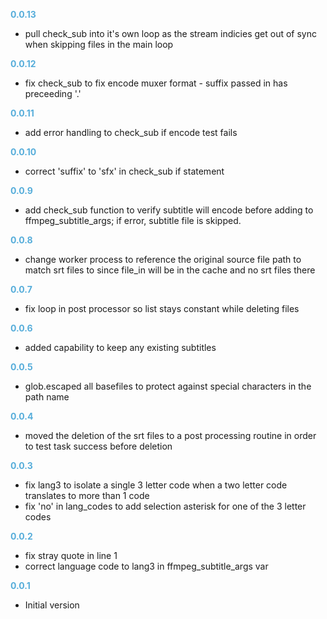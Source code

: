 
**<span style="color:#56adda">0.0.13</span>**
- pull check_sub into it's own loop as the stream indicies get out of sync when skipping files in the main loop

**<span style="color:#56adda">0.0.12</span>**
- fix check_sub to fix encode muxer format - suffix passed in has preceeding '.'

**<span style="color:#56adda">0.0.11</span>**
- add error handling to check_sub if encode test fails

**<span style="color:#56adda">0.0.10</span>**
- correct 'suffix' to 'sfx' in check_sub if statement

**<span style="color:#56adda">0.0.9</span>**
- add check_sub function to verify subtitle will encode before adding to ffmpeg_subtitle_args; if error, subtitle file is skipped.

**<span style="color:#56adda">0.0.8</span>**
- change worker process to reference the original source file path to match srt files to since file_in will be in the cache and no srt files there

**<span style="color:#56adda">0.0.7</span>**
- fix loop in post processor so list stays constant while deleting files

**<span style="color:#56adda">0.0.6</span>**
- added capability to keep any existing subtitles

**<span style="color:#56adda">0.0.5</span>**
- glob.escaped all basefiles to protect against special characters in the path name

**<span style="color:#56adda">0.0.4</span>**
- moved the deletion of the srt files to a post processing routine in order to test task success before deletion

**<span style="color:#56adda">0.0.3</span>**
- fix lang3 to isolate a single 3 letter code when a two letter code translates to more than 1 code
- fix 'no' in lang_codes to add selection asterisk for one of the 3 letter codes

**<span style="color:#56adda">0.0.2</span>**
- fix stray quote in line 1
- correct language code to lang3 in ffmpeg_subtitle_args var

**<span style="color:#56adda">0.0.1</span>**
- Initial version
